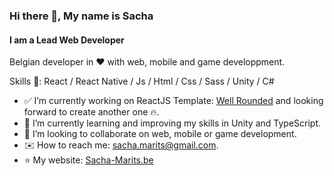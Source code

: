 ### Hi there 👋, My name is Sacha
#### I am a Lead Web Developer

Belgian developer in ❤️ with web, mobile and game developpment.

Skills 💪: React / React Native / Js / Html / Css / Sass / Unity / C#

- ✅ I’m currently working on ReactJS Template: [Well Rounded](https://well-rounded-react-template.sachamarits.be) and looking forward to create another one 🔥.
- 🌱 I’m currently learning and improving my skills in Unity and TypeScript.
- 🤲 I’m looking to collaborate on web, mobile or game development.
- ✉️ How to reach me: [sacha.marits@gmail.com](mailto:sacha.marits@gmail.com).
- ⭐ My website: [Sacha-Marits.be](https://sacha-marits.be)
